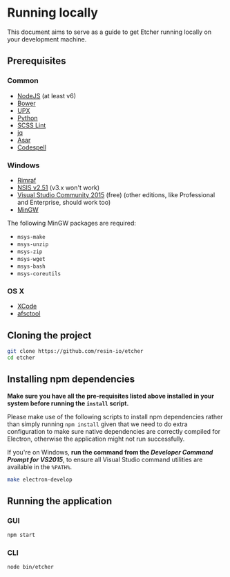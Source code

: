 Running locally
===============

This document aims to serve as a guide to get Etcher running locally on your
development machine.

Prerequisites
-------------

### Common

- [NodeJS](https://nodejs.org) (at least v6)
- [Bower](http://bower.io)
- [UPX](http://upx.sourceforge.net)
- [Python](https://www.python.org)
- [SCSS Lint](https://github.com/brigade/scss-lint/)
- [jq](https://stedolan.github.io/jq/)
- [Asar](https://github.com/electron/asar)
- [Codespell](https://github.com/lucasdemarchi/codespell)

### Windows

- [Rimraf](https://github.com/isaacs/rimraf)
- [NSIS v2.51](http://nsis.sourceforge.net/Main_Page) (v3.x won't work)
- [Visual Studio Community 2015](https://www.microsoft.com/en-us/download/details.aspx?id=48146) (free) (other editions, like Professional and Enterprise, should work too)
- [MinGW](http://www.mingw.org)

The following MinGW packages are required:

- `msys-make`
- `msys-unzip`
- `msys-zip`
- `msys-wget`
- `msys-bash`
- `msys-coreutils`

### OS X

- [XCode](https://developer.apple.com/xcode/)
- [afsctool](https://brkirch.wordpress.com/afsctool/)

Cloning the project
-------------------

```sh
git clone https://github.com/resin-io/etcher
cd etcher
```

Installing npm dependencies
---------------------------

**Make sure you have all the pre-requisites listed above installed in your
system before running the `install` script.**

Please make use of the following scripts to install npm dependencies rather
than simply running `npm install` given that we need to do extra configuration
to make sure native dependencies are correctly compiled for Electron, otherwise
the application might not run successfully.

If you're on Windows, **run the command from the _Developer Command Prompt for
VS2015_**, to ensure all Visual Studio command utilities are available in the
`%PATH%`.

```sh
make electron-develop
```

Running the application
-----------------------

### GUI

```sh
npm start
```

### CLI

```sh
node bin/etcher
```
